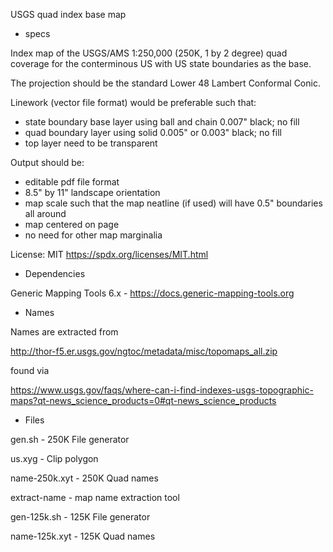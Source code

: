 USGS quad index base map

* specs

Index map of the USGS/AMS 1:250,000 (250K, 1 by 2 degree) quad
coverage for the conterminous US with US state boundaries as the base.

The projection should be the standard Lower 48 Lambert Conformal Conic.

Linework (vector file format) would be preferable such that:

   - state boundary base layer using ball and chain 0.007" black; no fill
   - quad boundary layer using solid 0.005" or 0.003" black; no fill
   - top layer need to be transparent

Output should be:

   - editable pdf file format
   - 8.5" by 11" landscape orientation
   - map scale such that the map neatline (if used) will have 0.5"
     boundaries all around
   - map centered on page
   - no need for other map marginalia

License: MIT
https://spdx.org/licenses/MIT.html

* Dependencies

Generic Mapping Tools 6.x - https://docs.generic-mapping-tools.org

* Names

Names are extracted from

http://thor-f5.er.usgs.gov/ngtoc/metadata/misc/topomaps_all.zip

found via

https://www.usgs.gov/faqs/where-can-i-find-indexes-usgs-topographic-maps?qt-news_science_products=0#qt-news_science_products

* Files

gen.sh - 250K File generator

us.xyg - Clip polygon

name-250k.xyt - 250K Quad names

extract-name - map name extraction tool

gen-125k.sh - 125K File generator

name-125k.xyt - 125K Quad names

